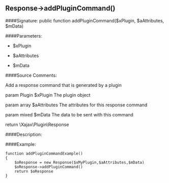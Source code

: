 ## Response->addPluginCommand()

####Signature: public function addPluginCommand($xPlugin, $aAttributes, $mData)

####Parameters:

* $xPlugin

* $aAttributes

* $mData




####Source Comments:

Add a response command that is generated by a plugin

param Plugin		$xPlugin			The plugin object

param array 		$aAttributes		The attributes for this response command

param mixed			$mData				The data to be sent with this command

return \Xajax\Plugin\Response

####Description:


####Example:
```
function addPluginCommandExample()
{
    $oResponse = new Response($xMyPlugin,$aAttributes,$mData)
    $oResponse->addPluginCommand()
    return $oResponse
}
```